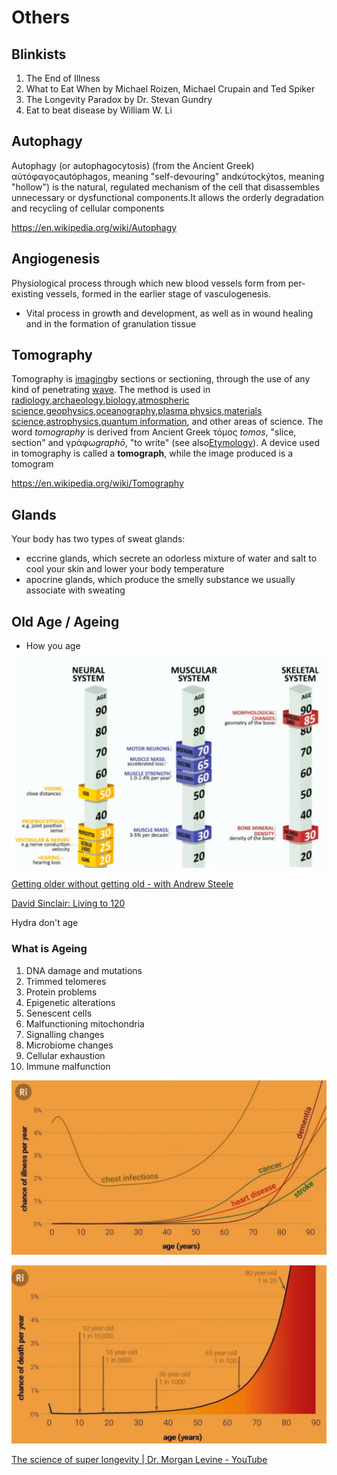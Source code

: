 # Others

## Blinkists

1. The End of Illness
2. What to Eat When by Michael Roizen, Michael Crupain and Ted Spiker
3. The Longevity Paradox by Dr. Stevan Gundry
4. Eat to beat disease by William W. Li

## Autophagy

Autophagy (or autophagocytosis) (from the Ancient Greek) αὐτόφαγοςautóphagos, meaning "self-devouring" andκύτοςkýtos, meaning "hollow") is the natural, regulated mechanism of the cell that disassembles unnecessary or dysfunctional components.It allows the orderly degradation and recycling of cellular components

<https://en.wikipedia.org/wiki/Autophagy>

## Angiogenesis

Physiological process through which new blood vessels form from per-existing vessels, formed in the earlier stage of vasculogenesis.

- Vital process in growth and development, as well as in wound healing and in the formation of granulation tissue

## Tomography

Tomography is [imaging](https://en.wikipedia.org/wiki/Image)by sections or sectioning, through the use of any kind of penetrating [wave](https://en.wikipedia.org/wiki/Wave). The method is used in [radiology](https://en.wikipedia.org/wiki/Radiology),[archaeology](https://en.wikipedia.org/wiki/Archaeology),[biology](https://en.wikipedia.org/wiki/Biology),[atmospheric science](https://en.wikipedia.org/wiki/Atmospheric_science),[geophysics](https://en.wikipedia.org/wiki/Geophysics),[oceanography](https://en.wikipedia.org/wiki/Oceanography),[plasma physics](https://en.wikipedia.org/wiki/Plasma_physics),[materials science](https://en.wikipedia.org/wiki/Materials_science),[astrophysics](https://en.wikipedia.org/wiki/Astrophysics),[quantum information](https://en.wikipedia.org/wiki/Quantum_information), and other areas of science. The word *tomography* is derived from Ancient Greek τόμος *tomos*, "slice, section" and γράφω*graphō*, "to write" (see also[Etymology](https://en.wikipedia.org/wiki/Etymology)). A device used in tomography is called a **tomograph**, while the image produced is a tomogram

<https://en.wikipedia.org/wiki/Tomography>

## Glands

Your body has two types of sweat glands:

- eccrine glands, which secrete an odorless mixture of water and salt to cool your skin and lower your body temperature
- apocrine glands, which produce the smelly substance we usually associate with sweating

## Old Age / Ageing

- How you age

![image](../../media/bio-Others-image1.jpg)

[Getting older without getting old - with Andrew Steele](https://www.youtube.com/watch?v=fX9P1xuIJGg)

[David Sinclair: Living to 120](https://www.safegraph.com/podcasts/david-sinclair)

Hydra don't age

### What is Ageing

1. DNA damage and mutations
2. Trimmed telomeres
3. Protein problems
4. Epigenetic alterations
5. Senescent cells
6. Malfunctioning mitochondria
7. Signalling changes
8. Microbiome changes
9. Cellular exhaustion
10. Immune malfunction

![image](../../media/bio-Others-image2.jpg)

![image](../../media/Others-image3-biology.jpg)

[The science of super longevity | Dr. Morgan Levine - YouTube](https://www.youtube.com/watch?v=B_CqKVU19ec)
